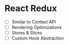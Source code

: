 # React Redux

- [ ] Similar to Context API
- [ ] Rendering Optimizations
- [ ] Stores & Slices
- [ ] Custom Hook Abstraction
